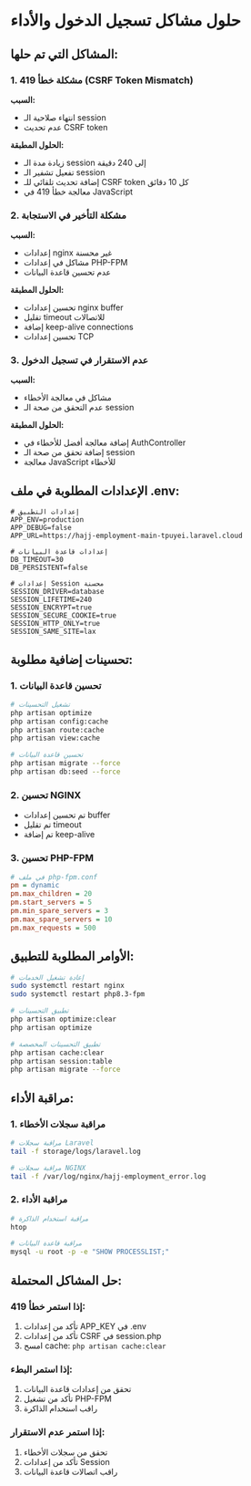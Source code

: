 # حلول مشاكل تسجيل الدخول والأداء

## المشاكل التي تم حلها:

### 1. مشكلة خطأ 419 (CSRF Token Mismatch)

**السبب:**
- انتهاء صلاحية الـ session
- عدم تحديث CSRF token

**الحلول المطبقة:**
- زيادة مدة الـ session إلى 240 دقيقة
- تفعيل تشفير الـ session
- إضافة تحديث تلقائي للـ CSRF token كل 10 دقائق
- معالجة خطأ 419 في JavaScript

### 2. مشكلة التأخير في الاستجابة

**السبب:**
- إعدادات nginx غير محسنة
- مشاكل في إعدادات PHP-FPM
- عدم تحسين قاعدة البيانات

**الحلول المطبقة:**
- تحسين إعدادات nginx buffer
- تقليل timeout للاتصالات
- إضافة keep-alive connections
- تحسين إعدادات TCP

### 3. عدم الاستقرار في تسجيل الدخول

**السبب:**
- مشاكل في معالجة الأخطاء
- عدم التحقق من صحة الـ session

**الحلول المطبقة:**
- إضافة معالجة أفضل للأخطاء في AuthController
- إضافة تحقق من صحة الـ session
- معالجة JavaScript للأخطاء

## الإعدادات المطلوبة في ملف .env:

```
# إعدادات التطبيق
APP_ENV=production
APP_DEBUG=false
APP_URL=https://hajj-employment-main-tpuyei.laravel.cloud

# إعدادات قاعدة البيانات
DB_TIMEOUT=30
DB_PERSISTENT=false

# إعدادات Session محسنة
SESSION_DRIVER=database
SESSION_LIFETIME=240
SESSION_ENCRYPT=true
SESSION_SECURE_COOKIE=true
SESSION_HTTP_ONLY=true
SESSION_SAME_SITE=lax
```

## تحسينات إضافية مطلوبة:

### 1. تحسين قاعدة البيانات
```bash
# تشغيل التحسينات
php artisan optimize
php artisan config:cache
php artisan route:cache
php artisan view:cache

# تحسين قاعدة البيانات
php artisan migrate --force
php artisan db:seed --force
```

### 2. تحسين NGINX
- تم تحسين إعدادات buffer
- تم تقليل timeout
- تم إضافة keep-alive

### 3. تحسين PHP-FPM
```ini
# في ملف php-fpm.conf
pm = dynamic
pm.max_children = 20
pm.start_servers = 5
pm.min_spare_servers = 3
pm.max_spare_servers = 10
pm.max_requests = 500
```

## الأوامر المطلوبة للتطبيق:

```bash
# إعادة تشغيل الخدمات
sudo systemctl restart nginx
sudo systemctl restart php8.3-fpm

# تطبيق التحسينات
php artisan optimize:clear
php artisan optimize

# تطبيق التحسينات المخصصة
php artisan cache:clear
php artisan session:table
php artisan migrate --force
```

## مراقبة الأداء:

### 1. مراقبة سجلات الأخطاء
```bash
# مراقبة سجلات Laravel
tail -f storage/logs/laravel.log

# مراقبة سجلات NGINX
tail -f /var/log/nginx/hajj-employment_error.log
```

### 2. مراقبة الأداء
```bash
# مراقبة استخدام الذاكرة
htop

# مراقبة قاعدة البيانات
mysql -u root -p -e "SHOW PROCESSLIST;"
```

## حل المشاكل المحتملة:

### إذا استمر خطأ 419:
1. تأكد من إعدادات APP_KEY في .env
2. تأكد من إعدادات CSRF في session.php
3. امسح cache: `php artisan cache:clear`

### إذا استمر البطء:
1. تحقق من إعدادات قاعدة البيانات
2. تأكد من تشغيل PHP-FPM
3. راقب استخدام الذاكرة

### إذا استمر عدم الاستقرار:
1. تحقق من سجلات الأخطاء
2. تأكد من إعدادات Session
3. راقب اتصالات قاعدة البيانات 
